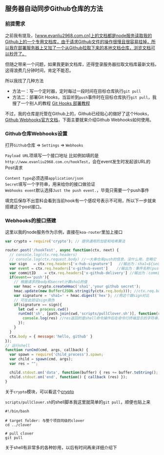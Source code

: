 ## 服务器自动同步Github仓库的方法

### 前提需求

之前我有提及，[www.evanliu2968.com.cn]上的文档都是node服务读取我的Github上的一个专用文档库，由于请求Github文件的操作很慢且很容易挂掉，所以我在部署服务器上又加了一个从Github拉取下来的本地文档仓库，浏览文档可以秒开了。

但随之带来一个问题，如果我更新文档库，还得登录服务器拉取文档库最新文档，这得浪费几分钟时间，肯定不能忍。

所以我找了几种方法
- 方法一：写一个定时器，定时每过一段时间在目标仓库执行`git pull`
- 方法二：部署Git Hooks，当监听到`push`事件时在目标仓库执行`git pull`，我搜了一个别人的教程
<a href="https://segmentfault.com/a/1190000003836345" target="_blank">Git Hooks 部署教程</a>

不过，我的仓库是托管在Github上的，Github已经贴心的做好了这个Hooks，<a href="https://developer.github.com/webhooks/" target="_blank">Github Webhooks官方文档</a>，下面主要就来介绍Github Webhooks如何使用。

### Github仓库Webhooks设置

打开`Github`仓库 => `Settings` => `Webhooks`

`Payload URL`项填写一个接口地址
比如例如填的是`http://www.evanliu2968.com.cn/hookTest`，会在event发生时发起该URL的Post请求

`Content type`必须选择`application/json` <br/>
`Secret`填写一个字符串，用来给你的接口做验证 <br/>
`Webhooks event`默认选择`Just the push event.`，毕竟只需要一个push事件

填完后保存不出意料会看到当前hook有一个感叹号表示不可用，所以下一步就来搭建这个post接口。

### Webhooks的接口搭建

这里以我的node服务作为示例，直接在`koa-router`里加上接口
```javascript
var crypto = require('crypto'); // 提供通用的加密和哈希算法

router.post('/hookTest', async function(ctx, next) {
  // console.log(ctx.req.headers)
  // console.log(ctx.request.body) //一大串仓库push的信息，没什么用，忽略它
  var sign   = ctx.req.headers['x-hub-signature']   //输出为：sha1=${secret的加密字符串}
  var event = ctx.req.headers['x-github-event']    //输出为：事件名称(push)
  var commitID    = ctx.req.headers['x-github-delivery'] //输出为：commitID
  if(event=='push'){
    // 根据请求的body和secret计算sha1的值
    var hmac = crypto.createHmac('sha1','your github secret');
    hmac.update(new Buffer(JSON.stringify(ctx.req.body))); //ctx.req.body时github传过来的post数据(跟ctx.request.body一样的)
    var signature = 'sha1=' + hmac.digest('hex'); //用这个跟sign对比
    // 可在此验证sign真伪
    if(signature == sign){
      let cwd = process.cwd()
      runCmd('sh', [path.join(cwd,'scripts/pullClover.sh')], function(res){
        console.log(res) //res返回的是shell命令操作后在命令行终端显示的字符串，这里是一些git操作的提示
      });
    }
  }
  ctx.body = { message:'hello, github' }
});
// 运行shell
function runCmd(cmd, args, callback) {
  var spawn = require('child_process').spawn;
  var child = spawn(cmd, args);
  var res = "";

  child.stdout.on('data', function(buffer) { res += buffer.toString(); });
  child.stdout.on('end', function() { callback (res) });
}
```
关于`crypto`模块，可以看这个[crypto](https://www.liaoxuefeng.com/wiki/001434446689867b27157e896e74d51a89c25cc8b43bdb3000/001434501504929883d11d84a1541c6907eefd792c0da51000)

`scripts/pullClover.sh`的shell脚本我这里就简单的`git pull`，顺便也贴上来
```shell
#!/bin/bash

# target folder: 与整个项目同级的clover
cd ../clover

# pull clover
git pull
```
关于shell有非常多的各种妙用，以后有时间再来详细介绍下
